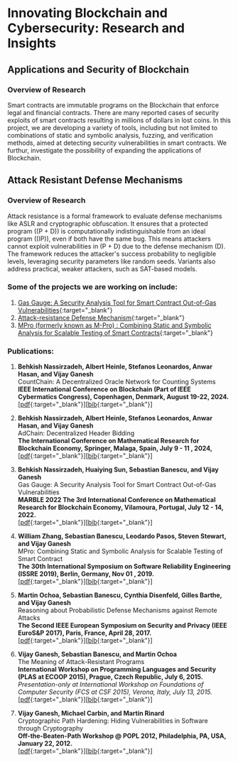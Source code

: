
# Innovating Blockchain and Cybersecurity: Research and Insights

## Applications and Security of Blockchain

### Overview of Research
Smart contracts are immutable programs on the Blockchain that enforce legal and financial contracts. There are many reported cases of security exploits of smart contracts resulting in millions of dollars in lost coins. In this project, we are developing a variety of tools, including but not limited to combinations of static and symbolic analysis, fuzzing, and verification methods, aimed at detecting security vulnerabilities in smart contracts. We furthur, investigate the possibility of expanding the applications of Blockchain.


## Attack Resistant Defense Mechanisms

### Overview of Research
Attack resistance is a formal framework to evaluate defense mechanisms like ASLR and cryptographic obfuscation. It ensures that a protected program (\(P + D\)) is computationally indistinguishable from an ideal program (\(IP\)), even if both have the same bug. This means attackers cannot exploit vulnerabilities in \(P + D\) due to the defense mechanism \(D\). The framework reduces the attacker's success probability to negligible levels, leveraging security parameters like random seeds. Variants also address practical, weaker attackers, such as SAT-based models.

### Some of the projects we are working on include:
1. [Gas Gauge: A Security Analysis Tool for Smart Contract Out-of-Gas Vulnerabilities](https://smart-contract-analysis.github.io/website/gas_gauge.html){:target="_blank"}
2. [Attack-resistance Defense Mechanism](https://smart-contract-analysis.github.io/website/attack.html){:target="_blank"}
3. [MPro (formerly known as M-Pro) : Combining Static and Symbolic Analysis for Scalable Testing of Smart Contracts](https://smart-contract-analysis.github.io/website/mpro.html){:target="_blank"}

### Publications:
1. **Behkish Nassirzadeh, Albert Heinle, Stefanos Leonardos, Anwar Hasan, and Vijay Ganesh**  
CountChain: A Decentralized Oracle Network for Counting Systems  
**IEEE International Conference on Blockchain (Part of IEEE Cybermatics Congress), Copenhagen, Denmark, August 19-22, 2024.**  
[[pdf](https://ieeexplore.ieee.org/abstract/document/10664311){:target="_blank"}][[bib](https://ieeexplore.ieee.org/abstract/document/10664311){:target="_blank"}]  

2. **Behkish Nassirzadeh, Albert Heinle, Stefanos Leonardos, Anwar Hasan, and Vijay Ganesh**  
AdChain: Decentralized Header Bidding  
**The International Conference on Mathematical Research for Blockchain Economy, Springer, Malaga, Spain, July 9 - 11 , 2024,**  
[[pdf](https://arxiv.org/abs/2410.16141){:target="_blank"}][[bib](https://dblp.org/rec/journals/corr/abs-2410-16141.html?view=bibtex){:target="_blank"}]  

3. **Behkish Nassirzadeh, Huaiying Sun, Sebastian Banescu, and Vijay Ganesh**  
  Gas Gauge: A Security Analysis Tool for Smart Contract Out-of-Gas Vulnerabilities  
  **MARBLE 2022 The 3rd International Conference on Mathematical Research for Blockchain Economy, Vilamoura, Portugal, July 12 - 14, 2022.**  
[[pdf](https://arxiv.org/pdf/2112.14771){:target="_blank"}][[bib](https://dblp.uni-trier.de/rec/journals/corr/abs-2112-14771.html?view=bibtex){:target="_blank"}]

4. **William Zhang, Sebastian Banescu, Leodardo Pasos, Steven Stewart, and Vijay Ganesh**  
  MPro: Combining Static and Symbolic Analysis for Scalable Testing of Smart Contract  
  **The 30th International Symposium on Software Reliability Engineering (ISSRE 2019), Berlin, Germany, Nov 01 , 2019.**  
[[pdf](https://arxiv.org/pdf/1911.00570.pdf){:target="_blank"}][[bib](https://dblp.uni-trier.de/rec/conf/issre/ZhangBPSG19.html){:target="_blank"}]

5. **Martin Ochoa, Sebastian Banescu, Cynthia Disenfeld, Gilles Barthe, and Vijay Ganesh**  
Reasoning about Probabilistic Defense Mechanisms against Remote Attacks  
**The Second IEEE European Symposium on Security and Privacy (IEEE EuroS&P 2017), Paris, France, April 28, 2017.**  
[[pdf](https://arxiv.org/abs/1701.06743){:target="_blank"}][[bib](https://dblp.uni-trier.de/rec/journals/corr/OchoaBDBG17.html?view=bibtex){:target="_blank"}]  

6. **Vijay Ganesh, Sebastian Banescu, and Martin Ochoa**  
The Meaning of Attack-Resistant Programs  
**International Workshop on Programming Languages and Security (PLAS at ECOOP 2015), Prague, Czech Republic, July 6, 2015.** 
*Presentation-only at International Workshop on Foundations of Computer Security (FCS at CSF 2015), Verona, Italy, July 13, 2015.*  
[[pdf](https://arxiv.org/pdf/1502.04023v2){:target="_blank"}][[bib](https://dblp.uni-trier.de/rec/journals/corr/GaneshBO15.html?view=bibtex){:target="_blank"}]  

7. **Vijay Ganesh, Michael Carbin, and Martin Rinard**  
Cryptographic Path Hardening: Hiding Vulnerabilities in Software through Cryptography  
**Off-the-Beaten-Path Workshop @ POPL 2012, Philadelphia, PA, USA, January 22, 2012.**  
[[pdf](https://arxiv.org/abs/1202.0359?context=cs){:target="_blank"}][[bib](https://dblp.uni-trier.de/rec/journals/corr/abs-1202-0359.html?view=bibtex){:target="_blank"}]
